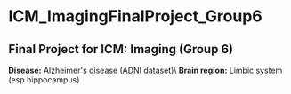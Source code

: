 # ICM_ImagingFinalProject_Group6

## Final Project for ICM: Imaging (Group 6)

**Disease:** Alzheimer's disease (ADNI dataset)\\
**Brain region:** Limbic system (esp hippocampus)

